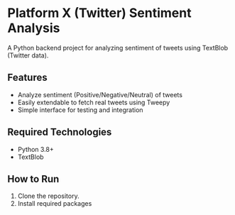 # Platform X (Twitter) Sentiment Analysis

A Python backend project for analyzing sentiment of tweets using TextBlob (Twitter data).

## Features
- Analyze sentiment (Positive/Negative/Neutral) of tweets
- Easily extendable to fetch real tweets using Tweepy
- Simple interface for testing and integration

## Required Technologies
- Python 3.8+
- TextBlob

## How to Run
1. Clone the repository.
2. Install required packages
